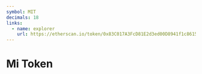 ```yaml
---
symbol: MIT
decimals: 18
links:
  - name: explorer
    url: https://etherscan.io/token/0x83C017A3FcD81E2d3ed00D8941f1c861587ceba2
---
```


# Mi Token
